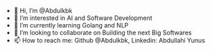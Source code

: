 - 👋 Hi, I’m @Abdulkbk
- 👀 I’m interested in AI and Software Development
- 🌱 I’m currently learning Golang and NLP
- 💞️ I’m looking to collaborate on Building the next Big Softwares
- 📫 How to reach me: Github @Abdulkbk, Linkedin: Abdullahi Yunus

<!---
Abdulkbk/Abdulkbk is a ✨ special ✨ repository because its `README.md` (this file) appears on your GitHub profile.
You can click the Preview link to take a look at your changes.
--->
